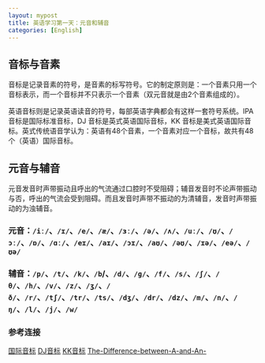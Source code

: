 ```yaml
---
layout: mypost
title: 英语学习第一天：元音和辅音
categories: [English]
---
```

## 音标与音素
音标是记录音素的符号，是音素的标写符号。它的制定原则是：一个音素只用一个音标表示，而一个音标并不只表示一个音素（双元音就是由2个音素组成的）。

英语音标则是记录英语读音的符号，每部英语字典都会有这样一套符号系统。IPA 音标是国际标准音标，DJ 音标是英式英语国际音标，KK 音标是美式英语国际音标。英式传统语音学认为：英语有48个音素，一个音素对应一个音标，故共有48个（英语）国际音标。

## 元音与辅音
元音发音时声带振动且呼出的气流通过口腔时不受阻碍；辅音发音时不论声带振动与否，呼出的气流会受到阻碍。而且发音时声带不振动的为清辅音，发音时声带振动的为浊辅音。

### 元音：`/iː/`、`/ɪ/`、`/e/`、`/æ/`、`/ɜː/`、`/ə/`、`/ʌ/`、`/uː/`、`/ʊ/`、`/ɔː/`、`/ɒ/`、`/ɑː/`、`/eɪ/`、`/aɪ/`、`/ɔɪ/`、`/aʊ/`、`/əʊ/`、`/ɪə/`、`/eə/`、`/ʊə/ `

### 辅音：`/p/`、`/t/`、`/k/`、`/b`/、`/d/`、`/ɡ/`、`/f/`、`/s/`、`/ʃ/`、`/θ/`、`/h/`、`/v/`、`/z/`、`/ʒ/`、`/ð/`、`/r/`、`/tʃ/`、`/tr/`、`/ts/`、`/dʒ/`、`/dr/`、`/dz/`、`/m/`、`/n/`、`/ŋ/`、`/l/`、`/j/`、`/w/`

### 参考连接
[国际音标](https://zh.wikipedia.org/wiki/%E5%9C%8B%E9%9A%9B%E9%9F%B3%E6%A8%99)
[DJ音标](https://zh.wikipedia.org/wiki/DJ%E9%9F%B3%E6%A8%99)
[KK音标](https://zh.wikipedia.org/wiki/KK%E9%9F%B3%E6%A8%99)
[The-Difference-between-A-and-An-](http://www.learnersdictionary.com/qa/The-Difference-between-A-and-An-)
